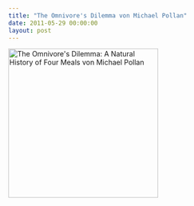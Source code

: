 ```yaml
---
title: "The Omnivore's Dilemma von Michael Pollan"
date: 2011-05-29 00:00:00 
layout: post
---
```


<a href="http://www.amazon.de/Omnivores-Dilemma-Natural-History-Meals/dp/0143038583/kopisde-21"><img class="size-full wp-image-693" title="The Omnivore's Dilemma: A Natural History of Four Meals von Michael Pollan" src="{{ site.baseurl }}/img/content/9781594132056_500X500.jpg" alt="The Omnivore's Dilemma: A Natural History of Four Meals von Michael Pollan" width="300" height="300" /></a>
